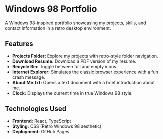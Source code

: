 # Windows 98 Portfolio

A Windows 98-inspired portfolio showcasing my projects, skills, and contact information in a retro desktop environment.


## Features
- **Projects Folder:** Explore my projects with retro-style folder navigation.
- **Download Resume:** Download a PDF version of my resume.
- **Recycle Bin:** Toggle between full and empty icons.
- **Internet Explorer:** Simulates the classic browser experience with a fun crash message.
- **About Me.txt:** Opens a text document with a brief introduction about me.
- **Clock:** Displays the current time in true Windows 98 style.

## Technologies Used
- **Frontend:** React, TypeScript
- **Styling:** CSS (Retro Windows 98 aesthetic)
- **Deployment:** GitHub Pages

